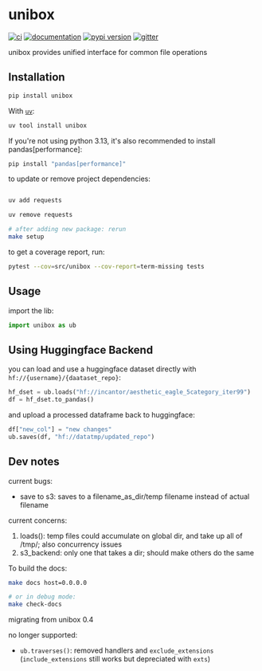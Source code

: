 # unibox

[![ci](https://github.com/trojblue/unibox/workflows/ci/badge.svg)](https://github.com/trojblue/unibox/actions?query=workflow%3Aci)
[![documentation](https://img.shields.io/badge/docs-mkdocs-708FCC.svg?style=flat)](https://trojblue.github.io/unibox/)
[![pypi version](https://img.shields.io/pypi/v/unibox.svg)](https://pypi.org/project/unibox/)
[![gitter](https://badges.gitter.im/join%20chat.svg)](https://app.gitter.im/#/room/#unibox:gitter.im)

unibox provides unified interface for common file operations

## Installation

```bash
pip install unibox
```

With [`uv`](https://docs.astral.sh/uv/):

```bash
uv tool install unibox
```

If you're not using python 3.13, it's also recommended to install pandas[performance]:

```bash
pip install "pandas[performance]"
```


to update or remove project dependencies:

```bash

uv add requests

uv remove requests

# after adding new package: rerun
make setup
```

to get a coverage report, run:
```bash
pytest --cov=src/unibox --cov-report=term-missing tests
```


## Usage

import the lib:

```python
import unibox as ub
```


## Using Huggingface Backend

you can load and use a huggingface dataset directly with `hf://{username}/{daataset_repo}`:

```python
hf_dset = ub.loads("hf://incantor/aesthetic_eagle_5category_iter99")
df = hf_dset.to_pandas()
```

and upload a processed dataframe back to huggingface:

```python
df["new_col"] = "new changes"
ub.saves(df, "hf://datatmp/updated_repo")
```


## Dev notes

current bugs:

- save to s3: saves to a filename_as_dir/temp filename instead of actual filename


current concerns:

1. loads(): temp files could accumulate on global dir, and take up all of /tmp/; also concurrency issues
2. s3_backend: only one that takes a dir; should make others do the same


To build the docs:

```bash
make docs host=0.0.0.0

# or in debug mode:
make check-docs
```


migrating from unibox 0.4

no longer supported:

- `ub.traverses()`: removed handlers and `exclude_extensions` (`include_extensions` still works but depreciated with `exts`)